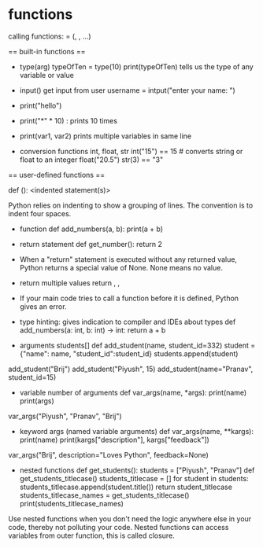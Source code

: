 # functions

calling functions:
<variable> = <functionName>(<argument1>, <argument2>, ...)

== built-in functions ==
- type(arg)
typeOfTen = type(10)
print(typeOfTen)
tells us the type of any variable or value

- input(<prompt string>)
get input from user
username = intput("enter your name: ")

- print("hello")
- print("*" * 10) : prints 10 times
- print(var1, var2)
prints multiple variables in same line

- conversion functions int, float, str
int("15") == 15 # converts string or float to an integer
float("20.5")
str(3) == "3"



== user-defined functions ==

def <functionName>(<optionalParameters>):
  <indented statement(s)>

Python relies on indenting to show a grouping of lines. The convention is to indent four spaces.

* function
def add_numbers(a, b):
  print(a + b)

* return statement
def get_number():
  return 2

* When a "return" statement is executed without any returned value, Python returns a special value of None. None means no value.

* return multiple values
return <value1>, <value2>, <value3>

* If your main code tries to call a function before it is defined, Python gives an error.

* type hinting: gives indication to compiler and IDEs about types
def add_numbers(a: int, b: int) -> int:
  return a + b

* arguments
students[]
def add_student(name, student_id=332)
    student = {"name": name, "student_id":student_id}
    students.append(student)

add_student("Brij")
add_student("Piyush", 15)
add_student(name="Pranav", student_id=15)

* variable number of arguments
def var_args(name, *args):
    print(name)
    print(args)

var_args("Piyush", "Pranav", "Brij")

* keyword args (named variable arguments)
def var_args(name, **kargs):
    print(name)
    print(kargs["description"], kargs["feedback"])

var_args("Brij", description="Loves Python", feedback=None)


* nested functions
def get_students():
    students = ["Piyush", "Pranav"]
    def get_students_titlecase()
        students_titlecase = []
        for student in students:
            students_titlecase.append(student.title())
        return student_titlecase
    students_titlecase_names = get_students_titlecase()
    print(students_titlecase_names)

Use nested functions when you don't need the logic anywhere else in your code, thereby not polluting your code.
Nested functions can access variables from outer function, this is called closure.


